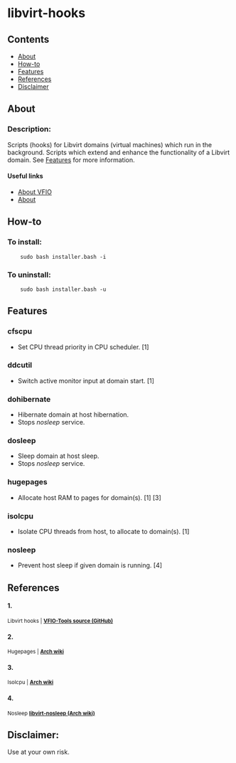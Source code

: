 # libvirt-hooks

## Contents
* [About](##About)
* [How-to](##How-to)
* [Features](##Features)
* [References](##References)
* [Disclaimer](##Disclaimer)

## About
### Description:
Scripts (hooks) for Libvirt domains (virtual machines) which run in the background. Scripts which extend and enhance the functionality of a Libvirt domain. See [Features](##Features) for more information.

#### Useful links
* [About VFIO](https://www.kernel.org/doc/html/latest/driver-api/vfio.html)
* [About](https://libvirt.org/hooks.html)

## How-to
### To install:

        sudo bash installer.bash -i

### To uninstall:

        sudo bash installer.bash -u

## Features
### cfscpu
  * Set CPU thread priority in CPU scheduler. [1]
### ddcutil
  * Switch active monitor input at domain start. [1]
### dohibernate
  * Hibernate domain at host hibernation.
  * Stops *nosleep* service.
### dosleep
  * Sleep domain at host sleep.
  * Stops *nosleep* service.
### hugepages
  * Allocate host RAM to pages for domain(s). [1] [3]
### isolcpu
  * Isolate CPU threads from host, to allocate to domain(s). [1]
### nosleep
  * Prevent host sleep if given domain is running. [4]

## References
#### 1.
<sub>Libvirt hooks | **[VFIO-Tools source (GitHub)](https://github.com/PassthroughPOST/VFIO-Tools)**</sub>

#### 2.
<sub>Hugepages | **[Arch wiki](https://wiki.archlinux.org/title/PCI_passthrough_via_OVMF#Huge_memory_pages)**</sub>

#### 3.
<sub>Isolcpu | **[Arch wiki](https://wiki.archlinux.org/title/PCI_passthrough_via_OVMF#CPU_pinning)**</sub>

#### 4.
<sub>Nosleep **[libvirt-nosleep (Arch wiki)](https://wiki.archlinux.org/title/PCI_passthrough_via_OVMF#Host_lockup_if_Guest_is_left_running_during_sleep)**</sub>

## Disclaimer:
Use at your own risk.